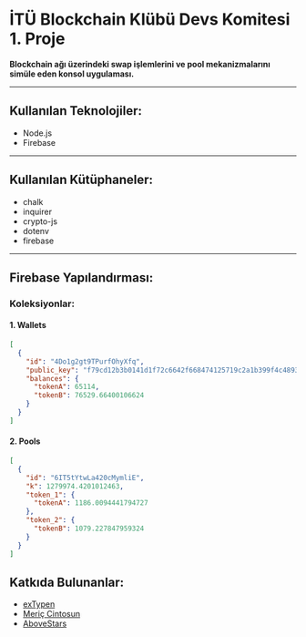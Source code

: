 # İTÜ Blockchain Klübü Devs Komitesi 1. Proje  

**Blockchain ağı üzerindeki swap işlemlerini ve pool mekanizmalarını simüle eden konsol uygulaması.**

---

## Kullanılan Teknolojiler:
- Node.js
- Firebase

---

## Kullanılan Kütüphaneler:
- chalk
- inquirer
- crypto-js
- dotenv
- firebase

---

## Firebase Yapılandırması:

### Koleksiyonlar:

#### 1. Wallets
```json
[
  {
    "id": "4Do1g2gt9TPurfOhyXfq",
    "public_key": "f79cd12b3b0141d1f72c6642f668474125719c2a1b399f4c48932ebfaa2e1384",
    "balances": {
      "tokenA": 65114,
      "tokenB": 76529.66400106624
    }
  }
]
```

#### 2. Pools
```json
[
  {
    "id": "6IT5tYtwLa420cMymliE",
    "k": 1279974.4201012463,
    "token_1": {
      "tokenA": 1186.0094441794727
    },
    "token_2": {
      "tokenB": 1079.227847959324
    }
  }
]
```

## Katkıda Bulunanlar:
- [exTypen](https://github.com/exTypen)  
- [Meriç Cintosun](https://github.com/mericcintosun)  
- [AboveStars](https://github.com/aboveStars)  

